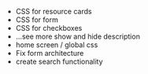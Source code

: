 - CSS for resource cards
- CSS for form
- CSS for checkboxes
- ...see more show and hide description
- home screen / global css
- Fix form architecture
- create search functionality
